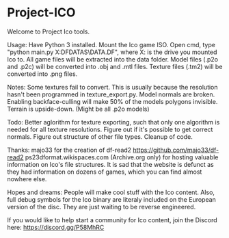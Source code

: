 # Project-ICO

Welcome to Project Ico tools.

Usage:
Have Python 3 installed.
Mount the Ico game ISO.
Open cmd, type "python main.py X:DFDATAS\DATA.DF", where X: is the drive you mounted Ico to.
All game files will be extracted into the data folder.
Model files (.p2o and .p2c) will be converted into .obj and .mtl files.
Texture files (.tm2) will be converted into .png files.

Notes:
Some textures fail to convert. This is usually because the resolution hasn't been programmed in texture_export.py.
Model normals are broken. Enabling backface-culling will make 50% of the models polygons invisible.
Terrain is upside-down. (Might be all .p2o models)

Todo:
Better aglorithm for texture exporting, such that only one algorithm is needed for all texture resolutions.
Figure out if it's possible to get correct normals.
Figure out structure of other file types.
Cleanup of code.

Thanks:
majo33 for the creation of df-read2 https://github.com/majo33/df-read2
ps23dformat.wikispaces.com (Archive.org only) for hosting valuable information on Ico's file structures. It is sad that the website is defunct as they had information on dozens of games, which you can find almost nowhere else.

Hopes and dreams:
People will make cool stuff with the Ico content. Also, full debug symbols for the Ico binary are literaly included on the European version of the disc. They are just waiting to be reverse engineered.

If you would like to help start a community for Ico content, join the Discord here: https://discord.gg/P58MhRC
